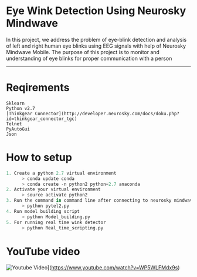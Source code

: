 # Eye Wink Detection Using Neurosky Mindwave
In this project, we address the problem of eye-blink detection and analysis of left and right human eye blinks using EEG signals with help of Neurosky Mindwave Mobile. The purpose of this project is to monitor and understanding of eye blinks for proper communication with a person

---
# Reqirements
```
Sklearn
Python v2.7
[Thinkgear Connector](http://developer.neurosky.com/docs/doku.php?id=thinkgear_connector_tgc)
Telnet
PyAutoGui
Json
```
# How to setup
```python
1. Create a python 2.7 virtual environment
      > conda update conda
      > conda create -n python2 python=2.7 anaconda
2. Activate your virtual environment
      > source activate python2
3. Run the command in command line after connecting to neurosky mindwave mobile
      > python pytel2.py
4. Run model building script
      > python Model_building.py
5. For running real time wink detector
      > python Real_time_scripting.py
```
 # YouTube video
![Youtube Video](https://img.youtube.com/vi/WP5WLFMdx9s/0.jpg)](https://www.youtube.com/watch?v=WP5WLFMdx9s)
